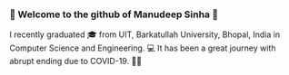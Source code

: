 ### 👋 Welcome to the github of Manudeep Sinha 👋
I recently graduated 🎓 from UIT, Barkatullah University, Bhopal, India in Computer Science and Engineering. 💻 It has been a great journey with abrupt ending due to COVID-19. 🦇😷 
<!--
**manudeepsinha/manudeepsinha** is a ✨ _special_ ✨ repository because its `README.md` (this file) appears on your GitHub profile.

Here are some ideas to get you started:

- 🔭 I’m currently working on optimizing my college's major project and my website. 
- 🌱 I’m currently learning various FOSS.
- 👯 I’m looking to collaborate on ...
- 🤔 I’m looking for help with C++
- 💬 Ask me about Chess, Python or MySQL
- 📫 How to reach me: https://www.linkedin.com/in/manudeepsinha/
- 😄 Pronouns: he/him
- ⚡ Fun fact: I love eating piping hot momos 🥟 with lots of red chutney 🔥 
-->
